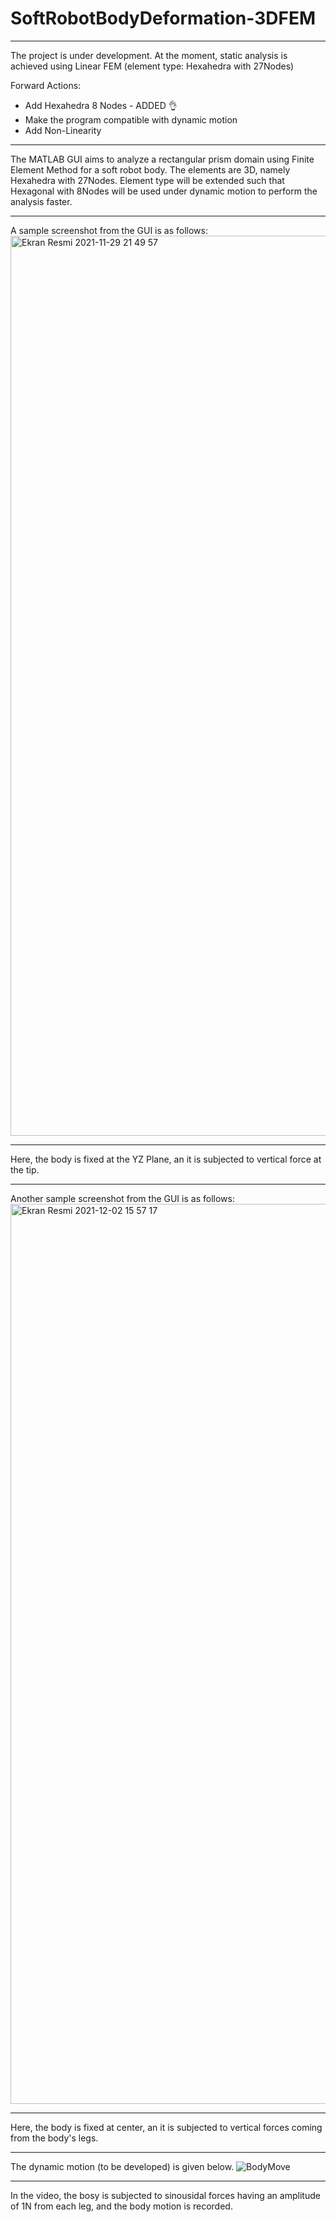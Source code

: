 # SoftRobotBodyDeformation-3DFEM
---

The project is under development. At the moment, static analysis is achieved using Linear FEM (element type: Hexahedra with 27Nodes)

Forward Actions:
- Add Hexahedra 8 Nodes - ADDED 👌
- Make the program compatible with dynamic motion
- Add Non-Linearity

---

The MATLAB GUI aims to analyze a rectangular prism domain using Finite Element Method for a soft robot body. The elements are 3D, namely Hexahedra with 27Nodes. Element type will be extended such that Hexagonal with 8Nodes will be used under dynamic motion to perform the analysis faster. 


---
A sample screenshot from the GUI is as follows:<img width="1440" alt="Ekran Resmi 2021-11-29 21 49 57" src="https://user-images.githubusercontent.com/77242876/143926927-4856d271-808c-4328-8ccf-b4a9602054f5.png">


---

Here, the body is fixed at the YZ Plane, an it is subjected to vertical force at the tip. 

----

Another sample screenshot from the GUI is as follows:
<img width="1440" alt="Ekran Resmi 2021-12-02 15 57 17" src="https://user-images.githubusercontent.com/77242876/144426963-f184ea4b-61c6-47c2-8cc9-223fdeefc7eb.png">

---

Here, the body is fixed at center, an it is subjected to vertical forces coming from the body's legs.

----

The dynamic motion (to be developed) is given below. 
![BodyMove](https://user-images.githubusercontent.com/77242876/144505747-0e9005dd-a91b-42d9-936d-9d36cb25f557.gif)


----

In the video, the bosy is subjected to sinousidal forces having an amplitude of 1N from each leg, and the body motion is recorded.



